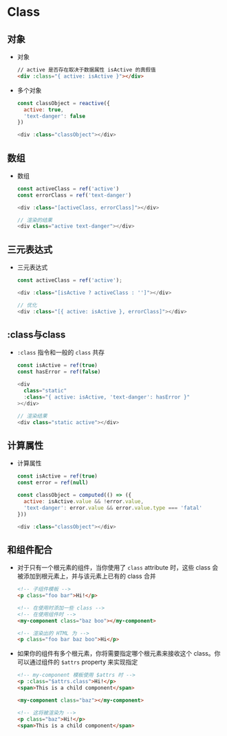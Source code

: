 # Class

## 对象

+ 对象

  ```html
  // active 是否存在取决于数据属性 isActive 的真假值
  <div :class="{ active: isActive }"></div>
  ```

+ 多个对象

  ```js
  const classObject = reactive({
    active: true,
    'text-danger': false
  })

  <div :class="classObject"></div>
  ```

## 数组

+ 数组

  ```js
  const activeClass = ref('active')
  const errorClass = ref('text-danger')

  <div :class="[activeClass, errorClass]"></div>

  // 渲染的结果
  <div class="active text-danger"></div>
  ```

## 三元表达式

+ 三元表达式

  ```js
  const activeClass = ref('active');

  <div :class="[isActive ? activeClass : '']"></div>

  // 优化
  <div :class="[{ active: isActive }, errorClass]"></div>
  ```

## :class与class

+ `:class` 指令和一般的 `class` 共存

  ```js
  const isActive = ref(true)
  const hasError = ref(false)

  <div
    class="static"
    :class="{ active: isActive, 'text-danger': hasError }"
  ></div>

  // 渲染结果
  <div class="static active"></div>
  ```

## 计算属性

+ 计算属性

  ```js
  const isActive = ref(true)
  const error = ref(null)

  const classObject = computed(() => ({
    active: isActive.value && !error.value,
    'text-danger': error.value && error.value.type === 'fatal'
  }))

  <div :class="classObject"></div>
  ```

## 和组件配合

+ 对于只有一个根元素的组件，当你使用了 `class` attribute 时，这些 class 会被添加到根元素上，并与该元素上已有的 class 合并

  ```html
  <!-- 子组件模板 -->
  <p class="foo bar">Hi!</p>
  ```

  ```html
  <!-- 在使用时添加一些 class -->
  <!-- 在使用组件时 -->
  <my-component class="baz boo"></my-component>
  ```

  ```html
  <!-- 渲染出的 HTML 为 -->
  <p class="foo bar baz boo">Hi</p>
  ```

+ 如果你的组件有多个根元素，你将需要指定哪个根元素来接收这个 class。你可以通过组件的 `$attrs` property 来实现指定

  ```html
  <!-- my-component 模板使用 $attrs 时 -->
  <p :class="$attrs.class">Hi!</p>
  <span>This is a child component</span>
  ```

  ```html
  <my-component class="baz"></my-component>
  ```

  ```html
  <!-- 这将被渲染为 -->
  <p class="baz">Hi!</p>
  <span>This is a child component</span>
  ```
